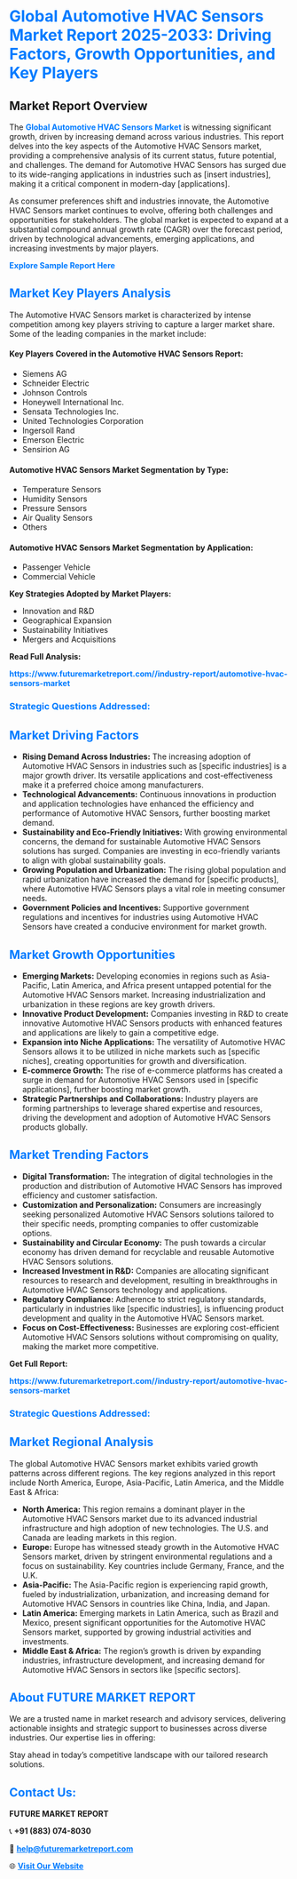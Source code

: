 <h1 style="color: #007BFF;">Global Automotive HVAC Sensors Market Report 2025-2033: Driving Factors, Growth Opportunities, and Key Players</h1>

<section id="overview">
<h2>Market Report Overview</h2>
<p>The <a href="https://www.futuremarketreport.com//industry-report/automotive-hvac-sensors-market" style="color: #007BFF; text-decoration: none;"><strong>Global Automotive HVAC Sensors Market</strong></a> is witnessing significant growth, driven by increasing demand across various industries. This report delves into the key aspects of the Automotive HVAC Sensors market, providing a comprehensive analysis of its current status, future potential, and challenges. The demand for Automotive HVAC Sensors has surged due to its wide-ranging applications in industries such as [insert industries], making it a critical component in modern-day [applications].</p>
<p>As consumer preferences shift and industries innovate, the Automotive HVAC Sensors market continues to evolve, offering both challenges and opportunities for stakeholders. The global market is expected to expand at a substantial compound annual growth rate (CAGR) over the forecast period, driven by technological advancements, emerging applications, and increasing investments by major players.</p>
</section>

<section id="overview">
<p><a href="https://www.futuremarketreport.com//request-sample/reportId=48261" style="color: #007BFF; text-decoration: none;"><strong>Explore Sample Report Here</strong></a></p>
</section>

<section id="key-players">
<h2 style="color: #007BFF;">Market Key Players Analysis</h2>
<p>The Automotive HVAC Sensors market is characterized by intense competition among key players striving to capture a larger market share. Some of the leading companies in the market include:</p>
<h4>Key Players Covered in the Automotive HVAC Sensors Report:</h4>
<ul><li>Siemens AG</li><li>Schneider Electric</li><li>Johnson Controls</li><li>Honeywell International Inc.</li><li>Sensata Technologies Inc.</li><li>United Technologies Corporation</li><li>Ingersoll Rand</li><li>Emerson Electric</li><li>Sensirion AG</li></ul>
<h4>Automotive HVAC Sensors Market Segmentation by Type:</h4>
<ul><li>Temperature Sensors</li><li>Humidity Sensors</li><li>Pressure Sensors</li><li>Air Quality Sensors</li><li>Others</li></ul>

<h4>Automotive HVAC Sensors Market Segmentation by Application:</h4>
<ul><li>Passenger Vehicle</li><li>Commercial Vehicle</li></ul>
<p><strong>Key Strategies Adopted by Market Players:</strong></p>
<ul>
<li>Innovation and R&D</li>
<li>Geographical Expansion</li>
<li>Sustainability Initiatives</li>
<li>Mergers and Acquisitions</li>
</ul>
</section>

<section>
<p><strong>Read Full Analysis: </strong></p><a href="https://www.futuremarketreport.com//industry-report/automotive-hvac-sensors-market" style="color: #007BFF; text-decoration: none;"><strong>https://www.futuremarketreport.com//industry-report/automotive-hvac-sensors-market</strong></a>
<h3 style="color: #007BFF;">Strategic Questions Addressed:</h3>
</section>

<section id="driving-factors">
<h2 style="color: #007BFF;">Market Driving Factors</h2>
<ul>
<li><strong>Rising Demand Across Industries:</strong> The increasing adoption of Automotive HVAC Sensors in industries such as [specific industries] is a major growth driver. Its versatile applications and cost-effectiveness make it a preferred choice among manufacturers.</li>
<li><strong>Technological Advancements:</strong> Continuous innovations in production and application technologies have enhanced the efficiency and performance of Automotive HVAC Sensors, further boosting market demand.</li>
<li><strong>Sustainability and Eco-Friendly Initiatives:</strong> With growing environmental concerns, the demand for sustainable Automotive HVAC Sensors solutions has surged. Companies are investing in eco-friendly variants to align with global sustainability goals.</li>
<li><strong>Growing Population and Urbanization:</strong> The rising global population and rapid urbanization have increased the demand for [specific products], where Automotive HVAC Sensors plays a vital role in meeting consumer needs.</li>
<li><strong>Government Policies and Incentives:</strong> Supportive government regulations and incentives for industries using Automotive HVAC Sensors have created a conducive environment for market growth.</li>
</ul>
</section>

<section id="growth-opportunities">
<h2 style="color: #007BFF;">Market Growth Opportunities</h2>
<ul>
<li><strong>Emerging Markets:</strong> Developing economies in regions such as Asia-Pacific, Latin America, and Africa present untapped potential for the Automotive HVAC Sensors market. Increasing industrialization and urbanization in these regions are key growth drivers.</li>
<li><strong>Innovative Product Development:</strong> Companies investing in R&D to create innovative Automotive HVAC Sensors products with enhanced features and applications are likely to gain a competitive edge.</li>
<li><strong>Expansion into Niche Applications:</strong> The versatility of Automotive HVAC Sensors allows it to be utilized in niche markets such as [specific niches], creating opportunities for growth and diversification.</li>
<li><strong>E-commerce Growth:</strong> The rise of e-commerce platforms has created a surge in demand for Automotive HVAC Sensors used in [specific applications], further boosting market growth.</li>
<li><strong>Strategic Partnerships and Collaborations:</strong> Industry players are forming partnerships to leverage shared expertise and resources, driving the development and adoption of Automotive HVAC Sensors products globally.</li>
</ul>
</section>

<section id="trending-factors">
<h2 style="color: #007BFF;">Market Trending Factors</h2>
<ul>
<li><strong>Digital Transformation:</strong> The integration of digital technologies in the production and distribution of Automotive HVAC Sensors has improved efficiency and customer satisfaction.</li>
<li><strong>Customization and Personalization:</strong> Consumers are increasingly seeking personalized Automotive HVAC Sensors solutions tailored to their specific needs, prompting companies to offer customizable options.</li>
<li><strong>Sustainability and Circular Economy:</strong> The push towards a circular economy has driven demand for recyclable and reusable Automotive HVAC Sensors solutions.</li>
<li><strong>Increased Investment in R&D:</strong> Companies are allocating significant resources to research and development, resulting in breakthroughs in Automotive HVAC Sensors technology and applications.</li>
<li><strong>Regulatory Compliance:</strong> Adherence to strict regulatory standards, particularly in industries like [specific industries], is influencing product development and quality in the Automotive HVAC Sensors market.</li>
<li><strong>Focus on Cost-Effectiveness:</strong> Businesses are exploring cost-efficient Automotive HVAC Sensors solutions without compromising on quality, making the market more competitive.</li>
</ul>
</section>

<section>
<p><strong>Get Full Report: </strong></p><a href="https://www.futuremarketreport.com//industry-report/automotive-hvac-sensors-market" style="color: #007BFF; text-decoration: none;"><strong>https://www.futuremarketreport.com//industry-report/automotive-hvac-sensors-market</strong></a>
<h3 style="color: #007BFF;">Strategic Questions Addressed:</h3>
</section>


<section id="regional-analysis">
<h2 style="color: #007BFF;">Market Regional Analysis</h2>
<p>The global Automotive HVAC Sensors market exhibits varied growth patterns across different regions. The key regions analyzed in this report include North America, Europe, Asia-Pacific, Latin America, and the Middle East & Africa:</p>
<ul>
<li><strong>North America:</strong> This region remains a dominant player in the Automotive HVAC Sensors market due to its advanced industrial infrastructure and high adoption of new technologies. The U.S. and Canada are leading markets in this region.</li>
<li><strong>Europe:</strong> Europe has witnessed steady growth in the Automotive HVAC Sensors market, driven by stringent environmental regulations and a focus on sustainability. Key countries include Germany, France, and the U.K.</li>
<li><strong>Asia-Pacific:</strong> The Asia-Pacific region is experiencing rapid growth, fueled by industrialization, urbanization, and increasing demand for Automotive HVAC Sensors in countries like China, India, and Japan.</li>
<li><strong>Latin America:</strong> Emerging markets in Latin America, such as Brazil and Mexico, present significant opportunities for the Automotive HVAC Sensors market, supported by growing industrial activities and investments.</li>
<li><strong>Middle East & Africa:</strong> The region’s growth is driven by expanding industries, infrastructure development, and increasing demand for Automotive HVAC Sensors in sectors like [specific sectors].</li>
</ul>
</section>

<footer>
<h2 style="color: #007BFF;">About FUTURE MARKET REPORT</h2>
<p>We are a trusted name in market research and advisory services, delivering actionable insights and strategic support to businesses across diverse industries. Our expertise lies in offering:</p>

<p>Stay ahead in today’s competitive landscape with our tailored research solutions.</p>

<h2 style="color: #007BFF;">Contact Us:</h2>
<p><strong>FUTURE MARKET REPORT</strong></p>
<p>📞 <strong>+91 (883) 074-8030</strong></p>
<p>📧 <strong><a href="mailto:help@futuremarketreport.com" style="color: #007BFF;">help@futuremarketreport.com</a></strong></p>
<p>🌐 <strong><a href="https://www.futuremarketreport.com/" style="color: #007BFF;">Visit Our Website</a></strong></p>
</footer>
